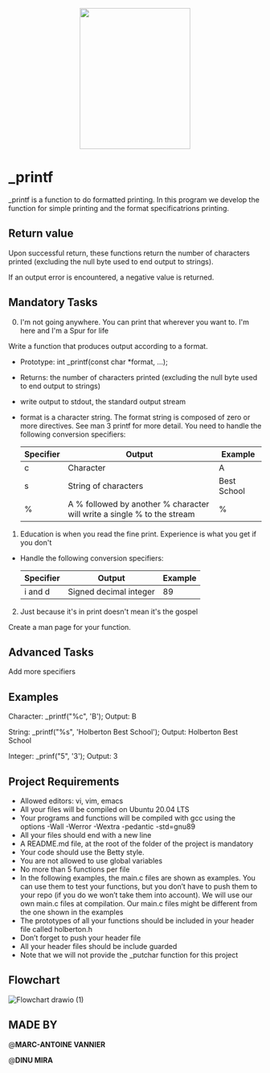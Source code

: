 <p align="center">
<img src="https://user-images.githubusercontent.com/113547513/200679698-7dd24f94-1616-4c1f-849c-d8493a6d97f3.png" width="220" height="280">



# _printf

_printf is a function to do formatted printing. In this program we develop the function for simple printing and the format specificatrions printing.

## Return value

Upon successful return, these functions return the number of characters printed (excluding the null byte used to end output to strings).

If an output error is encountered, a negative value is returned.

## Mandatory Tasks

0. I'm not going anywhere. You can print that wherever you want to. I'm here and I'm a Spur for life

Write a function that produces output according to a format.

- Prototype: int _printf(const char *format, ...);
- Returns: the number of characters printed (excluding the null byte used to end output to strings)
- write output to stdout, the standard output stream
- format is a character string. The format string is composed of zero or more directives. See man 3 printf for more detail. You need 
   to handle the following conversion specifiers:
    
   | Specifier | Output                                                                  | Example     |
   |-------    | ----------------------------------------------------------------------- |------       |
   | c         | Character                                                               | A           |
   | s         | String of characters                                                    | Best School |
   | %         | A % followed by another % character will write a single % to the stream | %           |
   
1. Education is when you read the fine print. Experience is what you get if you don't

- Handle the following conversion specifiers:

   | Specifier | Output                                                                  | Example     |
   | --------- | ------                                                                  | -------     |
   | i and d   | Signed decimal integer                                                  | 89          |

2. Just because it's in print doesn't mean it's the gospel

Create a man page for your function.

## Advanced Tasks

Add more specifiers

## Examples

Character: _printf("%c", 'B');  Output: B

String: _printf("%s", 'Holberton Best School'); Output: Holberton Best School

Integer: _prinf("5", '3'); Output: 3

## Project Requirements

- Allowed editors: vi, vim, emacs
- All your files will be compiled on Ubuntu 20.04 LTS
- Your programs and functions will be compiled with gcc using the options -Wall -Werror -Wextra -pedantic -std=gnu89
- All your files should end with a new line
- A README.md file, at the root of the folder of the project is mandatory
- Your code should use the Betty style.
- You are not allowed to use global variables
- No more than 5 functions per file
- In the following examples, the main.c files are shown as examples. You can use them to test your functions, but you don’t have to push them to your repo (if you do we won’t take them into account). We will use our own main.c files at compilation. Our main.c files might be different from the one shown in the examples
- The prototypes of all your functions should be included in your header file called holberton.h
- Don’t forget to push your header file
- All your header files should be include guarded
- Note that we will not provide the _putchar function for this project

## Flowchart

![Flowchart  drawio (1)](https://user-images.githubusercontent.com/113547513/201141230-e7915e75-6f9a-4082-9426-19dd62674d06.png)

## MADE BY

 @**MARC-ANTOINE VANNIER**

 @**DINU MIRA**

